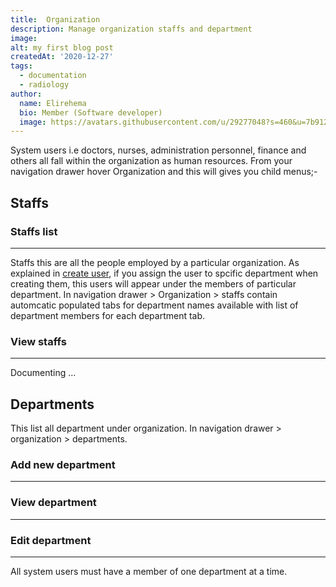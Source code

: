 ```yaml
---
title:  Organization
description: Manage organization staffs and department
image: 
alt: my first blog post
createdAt: '2020-12-27'
tags:
  - documentation
  - radiology
author:
  name: Elirehema
  bio: Member (Software developer)
  image: https://avatars.githubusercontent.com/u/29277048?s=460&u=7b9129df86f037dc4fb021e22ecbf252f308e688&v=4
---
```



System users i.e doctors, nurses, administration personnel, finance and others all fall within the organization as human resources. From your navigation drawer hover Organization and this will gives you child menus;-
## Staffs
### Staffs list
---
Staffs this are all the people employed by a particular organization.  As explained in [create user](/setting-and-config#system-users), if you assign the user to spcific department when creating them, this users will appear under the members of particular department. In navigation drawer > Organization > staffs contain automcatic populated tabs for department names available with list of department members for each department tab. <c-image src="staffs.png" alt="Staff's list"></c-image>
###  View staffs
---
Documenting ...
## Departments
This list all department under organization. In navigation drawer > organization > departments. <c-image src="departments.png" alt="Departments"></c-image>
### Add new department
---
### View department
---
### Edit department
--- 

All system users must have a member of one department at a time.
